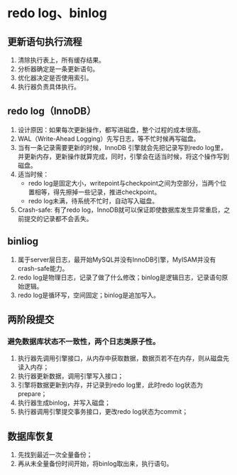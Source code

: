 # redo log、binlog

## 更新语句执行流程

1. 清除执行表上，所有缓存结果。
2. 分析器确定是一条更新语句。
3. 优化器决定是否使用索引。
4. 执行器负责具体执行。

## redo log（InnoDB）

1. 设计原因：如果每次更新操作，都写进磁盘，整个过程的成本很高。
2. WAL（Write-Ahead Logging）先写日志，等不忙时候再写磁盘。
3. 当有一条记录需要更新的时候，InnoDB 引擎就会先把记录写到redo log里，并更新内存，更新操作就算完成，同时，引擎会在适当时候，将这个操作写到磁盘。
4. 适当时候： 
   - redo log是固定大小，writepoint与checkpoint之间为空部分，当两个位置相等，得先擦掉一些记录，推进checkpoint。
   - redo log未满，待系统不忙时，自动写入磁盘。
5. Crash-safe: 有了redo log，InnoDB就可以保证即使数据库发生异常重启，之前提交的记录都不会丢失。

## binliog

1.  属于server层日志，最开始MySQL并没有InnoDB引擎，MyISAM并没有crash-safe能力。
2. redo log是物理日志，记录了做了什么修改；binlog是逻辑日志，记录语句原始逻辑。
3. redo log是循环写，空间固定；binlog是追加写入。

## 两阶段提交

### 避免数据库状态不一致性，两个日志类原子性。

1. 执行器先调用引擎接口，从内存中获取数据，数据页若不在内存，则从磁盘先读入内存；
2. 执行器更新数据，调用引擎写入接口；
3. 引擎将数据更新到内存，并记录到redo log里，此时redo log状态为prepare；
4. 执行器生成binlog，并写入磁盘；
5. 执行器调用引擎提交事务接口，更改redo log状态为commit；

## 数据库恢复

1. 先找到最近一次全量备份；
2. 再从未全量备份时间开始，将binlog取出来，执行语句。

